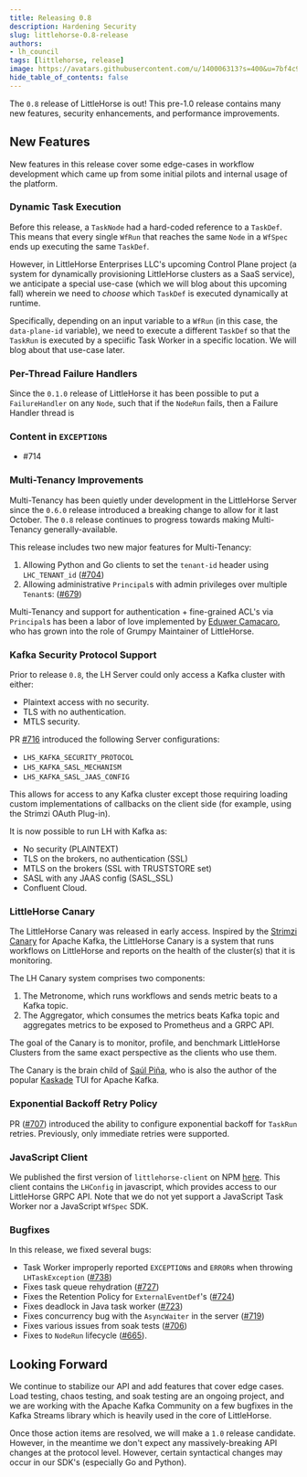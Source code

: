 ```yaml
---
title: Releasing 0.8
description: Hardening Security
slug: littlehorse-0.8-release
authors:
- lh_council
tags: [littlehorse, release]
image: https://avatars.githubusercontent.com/u/140006313?s=400&u=7bf4c91d92dfe590ac71bb6b4821e1a81aa5b712&v=4
hide_table_of_contents: false
---
```


The `0.8` release of LittleHorse is out! This pre-1.0 release contains many new features, security enhancements, and performance improvements.

<!-- truncate -->

## New Features

New features in this release cover some edge-cases in workflow development which came up from some initial pilots and internal usage of the platform.

### Dynamic Task Execution

Before this release, a `TaskNode` had a hard-coded reference to a `TaskDef`. This means that every single `WfRun` that reaches the same `Node` in a `WfSpec` ends up executing the same `TaskDef`.

However, in LittleHorse Enterprises LLC's upcoming Control Plane project (a system for dynamically provisioning LittleHorse clusters as a SaaS service), we anticipate a special use-case (which we will blog about this upcoming fall) wherein we need to _choose_ which `TaskDef` is executed dynamically at runtime.

Specifically, depending on an input variable to a `WfRun` (in this case, the `data-plane-id` variable), we need to execute a different `TaskDef` so that the `TaskRun` is executed by a speciific Task Worker in a specific location. We will blog about that use-case later.

### Per-Thread Failure Handlers

Since the `0.1.0` release of LittleHorse it has been possible to put a `FailureHandler` on any `Node`, such that if the `NodeRun` fails, then a Failure Handler thread is 

### Content in `EXCEPTION`s

- #714

### Multi-Tenancy Improvements

Multi-Tenancy has been quietly under development in the LittleHorse Server since the `0.6.0` release introduced a breaking change to allow for it last October. The `0.8` release continues to progress towards making Multi-Tenancy generally-available.

This release includes two new major features for Multi-Tenancy:

1. Allowing Python and Go clients to set the `tenant-id` header using `LHC_TENANT_id` ([#704](https://github.com/littlehorse-enterprises/littlehorse/pull/704))
2. Allowing administrative `Principal`s with admin privileges over multiple `Tenant`s: ([#679](https://github.com/littlehorse-enterprises/littlehorse/pull/679))

Multi-Tenancy and support for authentication + fine-grained ACL's via `Principal`s has been a labor of love implemented by [Eduwer Camacaro](https://github.com/eduwercamacaro), who has grown into the role of Grumpy Maintainer of LittleHorse.

### Kafka Security Protocol Support

Prior to release `0.8`, the LH Server could only access a Kafka cluster with either:
* Plaintext access with no security.
* TLS with no authentication.
* MTLS security.

PR [#716](https://github.com/littlehorse-enterprises/littlehorse/pull/716) introduced the following Server configurations:

* `LHS_KAFKA_SECURITY_PROTOCOL`
* `LHS_KAFKA_SASL_MECHANISM`
* `LHS_KAFKA_SASL_JAAS_CONFIG`

This allows for access to any Kafka cluster except those requiring loading custom implementations of callbacks on the client side (for example, using the Strimzi OAuth Plug-in).

It is now possible to run LH with Kafka as:
- No security (PLAINTEXT)
- TLS on the brokers, no authentication (SSL)
- MTLS on the brokers (SSL with TRUSTSTORE set)
- SASL with any JAAS config (SASL_SSL)
- Confluent Cloud.

### LittleHorse Canary

The LittleHorse Canary was released in early access. Inspired by the [Strimzi Canary](https://strimzi.io/blog/2021/11/09/canary/) for Apache Kafka, the LittleHorse Canary is a system that runs workflows on LittleHorse and reports on the health of the cluster(s) that it is monitoring.

The LH Canary system comprises two components:

1. The Metronome, which runs workflows and sends metric beats to a Kafka topic.
2. The Aggregator, which consumes the metrics beats Kafka topic and aggregates metrics to be exposed to Prometheus and a GRPC API.

The goal of the Canary is to monitor, profile, and benchmark LittleHorse Clusters from the same exact perspective as the clients who use them.

The Canary is the brain child of [Saúl Piña](https://github.com/sauljabin), who is also the author of the popular [Kaskade](https://github.com/sauljabin/kaskade) TUI for Apache Kafka.

### Exponential Backoff Retry Policy

PR ([#707](https://github.com/littlehorse-enterprises/littlehorse/pull/707)) introduced the ability to configure exponential backoff for `TaskRun` retries. Previously, only immediate retries were supported.

### JavaScript Client

We published the first version of `littlehorse-client` on NPM [here](https://www.npmjs.com/package/littlehorse-client). This client contains the `LHConfig` in javascript, which provides access to our LittleHorse GRPC API. Note that we do not yet support a JavaScript Task Worker nor a JavaScript `WfSpec` SDK.

### Bugfixes

In this release, we fixed several bugs:
* Task Worker improperly reported `EXCEPTION`s and `ERROR`s when throwing `LHTaskException` ([#738](https://github.com/littlehorse-enterprises/pull/738))
* Fixes task queue rehydration ([#727](https://github.com/littlehorse-enterprises/pull/727))
* Fixes the Retention Policy for `ExternalEventDef`'s ([#724](https://github.com/littlehorse-enterprises/littlehorse/pull/724))
* Fixes deadlock in Java task worker ([#723](https://github.com/littlehorse-enterprises/littlehorse/pull/723))
* Fixes concurrency bug with the `AsyncWaiter` in the server ([#719](https://github.com/littlehorse-enterprises/littlehorse/pull/719))
* Fixes various issues from soak tests ([#706](https://github.com/littlehorse-enterprises/littlehorse/pull/706))
* Fixes to `NodeRun` lifecycle ([#665](https://github.com/littlehorse-enterprises/littlehorse/pull/665)).

## Looking Forward

We continue to stabilize our API and add features that cover edge cases. Load testing, chaos testing, and soak testing are an ongoing project, and we are working with the Apache Kafka Community on a few bugfixes in the Kafka Streams library which is heavily used in the core of LittleHorse.

Once those action items are resolved, we will make a `1.0` release candidate. However, in the meantime we don't expect any massively-breaking API changes at the protocol level. However, certain syntactical changes may occur in our SDK's (especially Go and Python).
